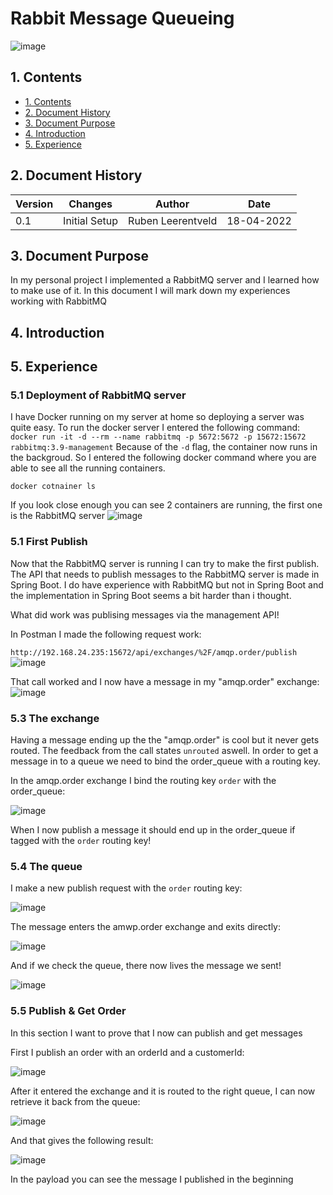 # Rabbit Message Queueing
![image](https://user-images.githubusercontent.com/27158658/163825503-a1d5b40f-4516-497e-9bb9-de5f96c94144.png)

## 1. Contents
- [1. Contents](#1-contents)
- [2. Document History](#2-document-history)
- [3. Document Purpose](#3-document-purpose)
- [4. Introduction](#4-introduction)
- [5. Experience](#5-experience)


## 2. Document History
| Version | Changes | Author | Date |
|---------|---------|--------|------|
| 0.1 | Initial Setup                                                           | Ruben Leerentveld | 18-04-2022 | 


## 3. Document Purpose
In my personal project I implemented a RabbitMQ server and I learned how to make use of it.
In this document I will mark down my experiences working with RabbitMQ

## 4. Introduction


## 5. Experience

### 5.1 Deployment of RabbitMQ server
I have Docker running on my server at home so deploying a server was quite easy.
To run the docker server I entered the following command:
```docker run -it -d --rm --name rabbitmq -p 5672:5672 -p 15672:15672 rabbitmq:3.9-management```
Because of the ```-d``` flag, the container now runs in the backgroud.
So I entered the following docker command where you are able to see all the running containers.

```docker cotnainer ls```

If you look close enough you can see 2 containers are running, the first one is the RabbitMQ server
![image](https://user-images.githubusercontent.com/27158658/163827139-79de60c3-0ada-4365-bbfe-e3bd8b4caabd.png)

### 5.1 First Publish
Now that the RabbitMQ server is running I can try to make the first publish.
The API that needs to publish messages to the RabbitMQ server is made in Spring Boot.
I do have experience with RabbitMQ but not in Spring Boot and the implementation in Spring Boot seems a bit harder than i thought.

What did work was publising messages via the management API!

In Postman I made the following request work:


```http://192.168.24.235:15672/api/exchanges/%2F/amqp.order/publish```
![image](https://user-images.githubusercontent.com/27158658/163830501-dbeb6ab9-171a-49a2-aa05-1838b171a203.png)


That call worked and I now have a message in my "amqp.order" exchange:
![image](https://user-images.githubusercontent.com/27158658/163829505-17edc48f-2282-44df-bee2-9830bedb6e85.png)

### 5.3 The exchange

Having a message ending up the the "amqp.order" is cool but it never gets routed. 
The feedback from the call states ```unrouted``` aswell.
In order to get a message in to a queue we need to bind the order_queue with a routing key.

In the amqp.order exchange I bind the routing key ```order``` with the order_queue:

![image](https://user-images.githubusercontent.com/27158658/163830038-788581c8-2298-4862-add2-00e9978659d8.png)

When I now publish a message it should end up in the order_queue if tagged with the ```order``` routing key!

### 5.4 The queue
I make a new publish request with the ```order``` routing key:

![image](https://user-images.githubusercontent.com/27158658/163829055-632c8dd4-ceec-46eb-8186-7f4cfdbdd9d3.png)

The message enters the amwp.order exchange and exits directly:


![image](https://user-images.githubusercontent.com/27158658/163830627-190881fd-75d9-440f-b180-d9461589c890.png)

And if we check the queue, there now lives the message we sent!

![image](https://user-images.githubusercontent.com/27158658/163830921-edf534a9-02fa-4268-acb8-773947a17891.png)

### 5.5 Publish & Get Order
In this section I want to prove that I now can publish and get messages

First I publish an order with an orderId and a customerId:

![image](https://user-images.githubusercontent.com/27158658/163860497-3d52394f-a531-4f03-a15e-18732138aa3c.png)

After it entered the exchange and it is routed to the right queue, I can now retrieve it back from the queue:

![image](https://user-images.githubusercontent.com/27158658/163860704-629831dd-6e66-4fb6-bbbf-29eaaa17f760.png)

And that gives the following result:

![image](https://user-images.githubusercontent.com/27158658/163860751-dec460c1-e770-41c3-aec0-12127edf4d1b.png)

In the payload you can see the message I published in the beginning

